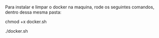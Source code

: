 Para instalar e limpar o docker na maquina, rode os seguintes comandos, dentro dessa mesma pasta:

chmod +x docker.sh

./docker.sh
